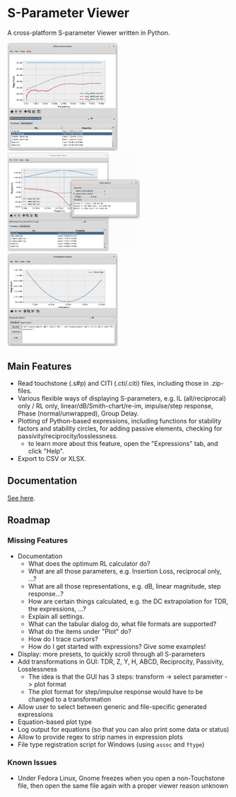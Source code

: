 S-Parameter Viewer
==================

A cross-platform S-parameter Viewer written in Python.

<img src="./doc/screenshot_mainwin_s2p.png" width="250" /> <img src="./doc/screenshot_mainwin_markers.png" width="300" /> <img src="./doc/screenshot_mainwin_expr.png" width="250" />

Main Features
-------------

- Read touchstone (.s#p) and CITI (.cti/.citi) files, including those in .zip-files.
- Various flexible ways of displaying S-parameters, e.g. IL (all/reciprocal) only / RL only, linear/dB/Smith-chart/re-im, impulse/step response, Phase (normal/unwrapped), Group Delay.
- Plotting of Python-based expressions, including functions for stability factors and stability circles, for adding passive elements, checking for passivity/reciprocity/losslessness.
    - to learn more about this feature, open the "Expressions" tab, and click "Help".
- Export to CSV or XLSX.

Documentation
-------------

[See here](./doc/main.md).

Roadmap
-------


### Missing Features

- Documentation
    - What does the optimum RL calculator do?
    - What are all those parameters, e.g. Insertion Loss, reciprocal only, ...?
    - What are all those representations, e.g. dB, linear magnitude, step response...?
    - How are certain things calculated, e.g. the DC extrapolation for TDR, the expressions, ...?
    - Explain all settings.
    - What can the tabular dialog do, what file formats are supported?
    - What do the items under "Plot" do?
    - How do I trace cursors?
    - How do I get started with expressions? Give some examples!
- Display: more presets, to quickly scroll through all S-parameters
- Add transformations in GUI: TDR, Z, Y, H, ABCD, Reciprocity, Passivity, Losslessness
    - The idea is that the GUI has 3 steps: transform -> select parameter -> plot format
    - The plot format for step/impulse response would have to be changed to a transformation
- Allow user to select between generic and file-specific generated expressions
- Equation-based plot type
- Log output for equations (so that you can also print some data or status)
- Allow to provide regex to strip names in expression plots
- File type registration script for Windows (using `assoc` and `ftype`)


### Known Issues

- Under Fedora Linux, Gnome freezes when you open a non-Touchstone file, then open the same file again with a proper viewer reason unknown
